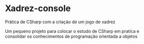 # Xadrez-console

Prática de CSharp com a criação de um jogo de xadrez

Um pequeno projeto para colocar o estudo de CSharp em pratica e consolidar os conhecimentos de programação orientada a objetos
